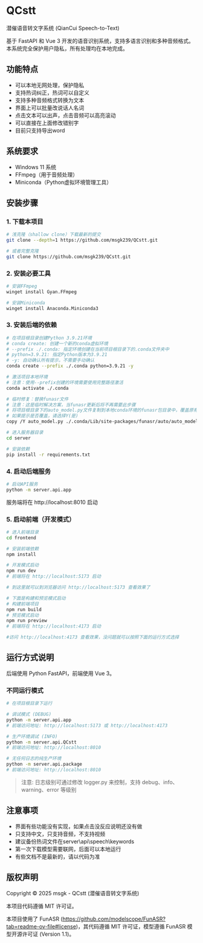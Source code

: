 # QCstt
潜催语音转文字系统 (QianCui Speech-to-Text)

基于 FastAPI 和 Vue 3 开发的语音识别系统，支持多语言识别和多种音频格式。
本系统完全保护用户隐私，所有处理均在本地完成。

## 功能特点

- 可以本地无网处理，保护隐私
- 支持热词纠正，热词可以自定义
- 支持多种音频格式转换为文本
- 界面上可以批量改说话人名词
- 点击文本可以出声，点击音频可以高亮滚动
- 可以直接在上面修改错别字
- 目前只支持导出word

## 系统要求
- Windows 11 系统
- FFmpeg（用于音频处理）
- Miniconda（Python虚拟环境管理工具）


## 安装步骤

### 1. 下载本项目
```bash
# 浅克隆（shallow clone）下载最新的提交
git clone --depth=1 https://github.com/msgk239/QCstt.git

# 或者完整克隆
git clone https://github.com/msgk239/QCstt.git
```

### 2. 安装必要工具
```bash
# 安装FFmpeg
winget install Gyan.FFmpeg

# 安装Miniconda
winget install Anaconda.Miniconda3
```

### 3. 安装后端的依赖
```bash
# 在项目根目录创建Python 3.9.21环境
# conda create: 创建一个新的conda虚拟环境
# --prefix ./.conda: 指定环境创建在当前项目根目录下的.conda文件夹中
# python=3.9.21: 指定Python版本为3.9.21
# -y: 自动确认所有提示，不需要手动确认
conda create --prefix ./.conda python=3.9.21 -y

# 激活项目本地环境
# 注意：使用--prefix创建的环境需要使用完整路径激活
conda activate ./.conda

# 临时修复：替换funasr文件
# 注意：这是临时解决方案，当funasr更新后将不再需要此步骤
# 将项目根目录下的auto_model.py文件复制到本地conda环境的funasr包目录中，覆盖原有文件
# 如果提示是否覆盖，请选择Y(是)
copy /Y auto_model.py ./.conda/Lib/site-packages/funasr/auto/auto_model.py

# 进入服务器目录
cd server

# 安装依赖
pip install -r requirements.txt
```

### 4. 启动后端服务
```bash
# 启动API服务
python -m server.api.app
```
服务端将在 http://localhost:8010 启动

### 5. 启动前端（开发模式）
```bash
# 进入前端目录
cd frontend

# 安装前端依赖
npm install

# 开发模式启动
npm run dev
# 前端将在 http://localhost:5173 启动

# 到这里就可以到浏览器访问 http://localhost:5173 查看效果了

# 下面是构建和预览模式启动
# 构建前端项目
npm run build
# 预览模式启动
npm run preview
# 前端将在 http://localhost:4173 启动

#访问 http://localhost:4173 查看效果，没问题就可以按照下面的运行方式选择
```
## 运行方式说明

后端使用 Python FastAPI，前端使用 Vue 3。

### 不同运行模式

```bash
# 在项目根目录下运行

# 调试模式 (DEBUG)
python -m server.api.app
# 前端访问地址: http://localhost:5173 或 http://localhost:4173

# 生产环境调试 (INFO)
python -m server.api.QCstt
# 前端访问地址: http://localhost:8010

# 无任何日志的纯生产环境
python -m server.api.package
# 前端访问地址: http://localhost:8010
```
> 注意: 日志级别可通过修改 logger.py 来控制，支持 debug、info、warning、error 等级别

## 注意事项
- 界面有些功能没有实现，如果点击没反应说明还没有做
- 只支持中文，只支持音频，不支持视频
- 建议备份热词文件在server\api\speech\keywords
- 第一次下载模型需要联网，后面可以本地运行
- 有些文档不是最新的，请以代码为准
## 版权声明
Copyright © 2025 msgk - QCstt (潜催语音转文字系统)

本项目代码遵循 MIT 许可证。

本项目使用了 FunASR (https://github.com/modelscope/FunASR?tab=readme-ov-file#license)，其代码遵循 MIT 许可证，模型遵循 FunASR 模型开源许可证 (Version 1.1)。
